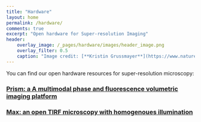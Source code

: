 ```yaml
---
title: "Hardware"
layout: home
permalink: /hardware/
comments: true
excerpt: "Open hardware for Super-resolution Imaging"
header: 
    overlay_image: /_pages/hardware/images/header_image.png
    overlay_filter: 0.5
    caption: "Image credit: [**Kristin Grussmayer**](https://www.nature.com/articles/ncomms6830)"
---
```

You can find our open hardware resources for super-resolution microscopy:
### [Prism: a A multimodal phase and fluorescence volumetric imaging platform](/_pages/hardware/prism) 
### [Max: an open TIRF microscopy with homogenoues illumination](/_pages/hardware/Max)